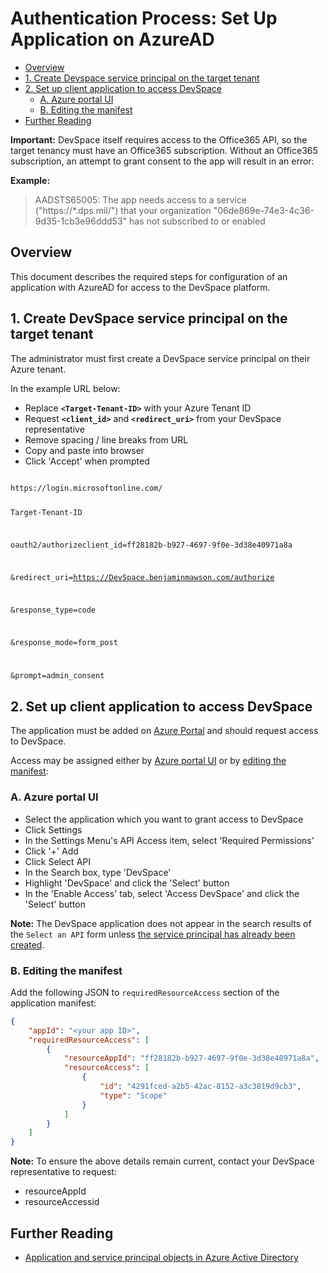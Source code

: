 # Authentication Process: Set Up Application on AzureAD

<!-- TOC -->
- [Overview](#overview)
- [1. Create Devspace service principal on the target tenant](#1-create-devspace-service-principal-on-the-target-tenant)
- [2. Set up client application to access DevSpace](#2-set-up-client-application-to-access-devspce)
    - [A. Azure portal UI](#a-azure-portal-ui)
    - [B. Editing the manifest](#b-editing-the-manifest)
- [Further Reading](#further-reading)

<!-- /TOC -->

**Important:** DevSpace itself requires access to the Office365 API, so the target tenancy must have an Office365 subscription. Without an Office365 subscription, an attempt to grant consent to the app will result in an error:

**Example:**
> AADSTS65005: The app needs access to a service ("https://*.dps.mil/") that your organization "06de869e-74e3-4c36-9d35-1cb3e96ddd53" has not subscribed to or enabled

## Overview

This document describes the required steps for configuration of an application with AzureAD for access to the DevSpace platform.

## 1. Create DevSpace service principal on the target tenant

The administrator must first create a DevSpace service principal on their Azure tenant.

In the example URL below:

- Replace **`<Target-Tenant-ID>`** with your Azure Tenant ID
- Request **`<client_id>`** and **`<redirect_uri>`** from your DevSpace representative
- Remove spacing / line breaks from URL
- Copy and paste into browser
- Click 'Accept' when prompted

<code>
https://login.microsoftonline.com/

Target-Tenant-ID

oauth2/authorizeclient_id=ff28182b-b927-4697-9f0e-3d38e40971a8a

&redirect_uri=https://DevSpace.benjaminmawson.com/authorize

&response_type=code

&response_mode=form_post

&prompt=admin_consent
</code>

## 2. Set up client application to access DevSpace

The application must be added on [Azure Portal](https://portal.azure.com/#blade/Microsoft_AAD_IAM/ActiveDirectoryMenuBlade/RegisteredApps) and should request access to DevSpace.

Access may be assigned either by [Azure portal UI](#A.-Azure-portal-UI) or by [editing the manifest](#B.-Editing-manifest):

### A. Azure portal UI

- Select the application which you want to grant access to DevSpace
- Click Settings
- In the Settings Menu's API Access item, select 'Required Permissions'
- Click '+' Add
- Click Select API
- In the Search box, type 'DevSpace'
- Highlight 'DevSpace' and click the 'Select' button
- In the 'Enable Access' tab, select 'Access DevSpace' and click the 'Select' button

**Note:** The DevSpace application does not appear in the search results of the `Select an API` form unless [the service principal has already been created](#1.-create-devspace-service-principal-on-the-target-tenant).

### B. Editing the manifest

Add the following JSON to `requiredResourceAccess` section of the application manifest:

```json
{
    "appId": "<your app ID>",
    "requiredResourceAccess": [
        {
            "resourceAppId": "ff28182b-b927-4697-9f0e-3d38e40971a8a",
            "resourceAccess": [
                {
                    "id": "4291fced-a2b5-42ac-8152-a3c3819d9cb3",
                    "type": "Scope"
                }
            ]
        }
    ]
}
```

**Note:** To ensure the above details remain current, contact your DevSpace representative to request:

- resourceAppId
- resourceAccessid

## Further Reading

- [Application and service principal objects in Azure Active Directory](https://docs.microsoft.com/en-us/azure/active-directory/develop/app-objects-and-service-principals)
